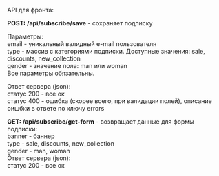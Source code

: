 API для фронта:

**POST: /api/subscribe/save** - сохраняет подписку  

Параметры:  
email - уникальный валидный e-mail пользователя  
type - массив с категориями подписки. Доступные значения: sale, discounts, new_collection  
gender - значение пола: man или woman  
Все параметры обязательны.  

Ответ сервера (json):  
статус 200 - все ок  
статус 400 - ошибка (скорее всего, при валидации полей), описание оишбки в ответе по ключу errors  

**GET: /api/subscribe/get-form** - возвращает данные для формы подписки:  
banner - баннер  
type -  sale, discounts, new_collection  
gender - man, woman  
Ответ сервера (json):  
статус 200 - все ок  